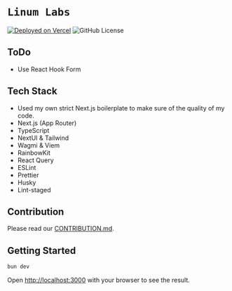 # `Linum Labs`

[![Deployed on Vercel](https://therealsujitk-vercel-badge.vercel.app/?app=linum-labs)](https://linum-labs.homaun.link/)
![GitHub License](https://img.shields.io/github/license/meness/linum-labs)

## ToDo

- Use React Hook Form

## Tech Stack

- Used my own strict Next.js boilerplate to make sure of the quality of my code.
- Next.js (App Router)
- TypeScript
- NextUI & Tailwind
- Wagmi & Viem
- RainbowKit
- React Query
- ESLint
- Prettier
- Husky
- Lint-staged

## Contribution

Please read our [CONTRIBUTION.md](https://github.com/meness/linum-labs/CONTRIBUTION.md).

## Getting Started

```bash
bun dev
```

Open [http://localhost:3000](http://localhost:3000) with your browser to see the result.
